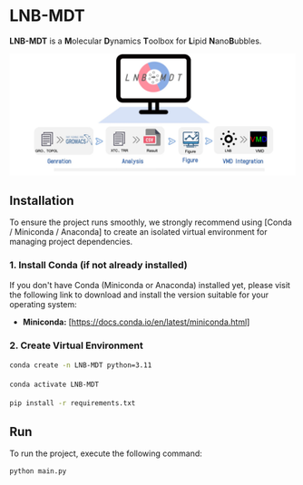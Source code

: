 # LNB-MDT

**LNB-MDT** is a **M**olecular **D**ynamics **T**oolbox for **L**ipid **N**ano**B**ubbles.

![alt text](LNB-MDT.jpg)
## Installation

To ensure the project runs smoothly, we strongly recommend using [Conda / Miniconda / Anaconda] to create an isolated virtual environment for managing project dependencies.

### 1. Install Conda (if not already installed)
If you don't have Conda (Miniconda or Anaconda) installed yet, please visit the following link to download and install the version suitable for your operating system:
* **Miniconda:** [https://docs.conda.io/en/latest/miniconda.html]

### 2. Create Virtual Environment

```bash
conda create -n LNB-MDT python=3.11

conda activate LNB-MDT

pip install -r requirements.txt
```

## Run

To run the project, execute the following command:
```bash
python main.py
```

